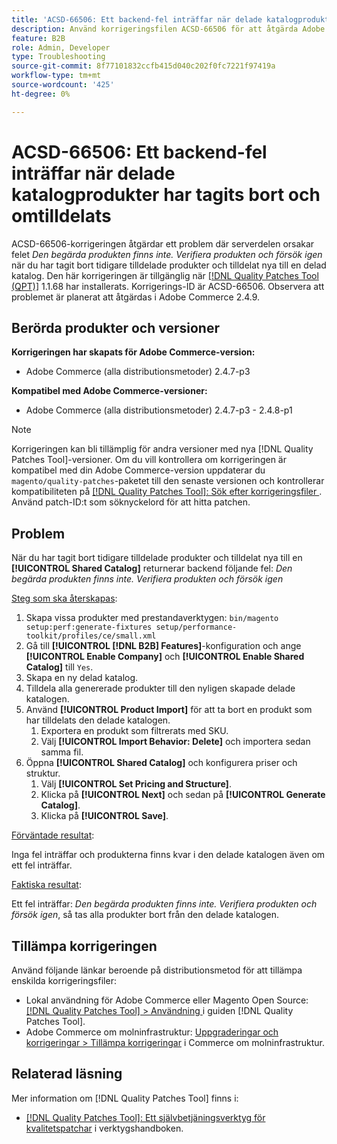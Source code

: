 ```yaml
---
title: 'ACSD-66506: Ett backend-fel inträffar när delade katalogprodukter har tagits bort och omtilldelats'
description: Använd korrigeringsfilen ACSD-66506 för att åtgärda Adobe Commerce-problemet där serverdelen orsakar felet *Den begärda produkten finns inte. Verifiera produkten och försök igen* efter att tidigare tilldelade produkter har tagits bort och tilldela nya till en delad katalog.
feature: B2B
role: Admin, Developer
type: Troubleshooting
source-git-commit: 8f77101832ccfb415d040c202f0fc7221f97419a
workflow-type: tm+mt
source-wordcount: '425'
ht-degree: 0%

---
```



# ACSD-66506: Ett backend-fel inträffar när delade katalogprodukter har tagits bort och omtilldelats

ACSD-66506-korrigeringen åtgärdar ett problem där serverdelen orsakar felet *Den begärda produkten finns inte. Verifiera produkten och försök igen* när du har tagit bort tidigare tilldelade produkter och tilldelat nya till en delad katalog. Den här korrigeringen är tillgänglig när [[!DNL Quality Patches Tool (QPT)]](/help/tools/quality-patches-tool/quality-patches-tool-to-self-serve-quality-patches.md) 1.1.68 har installerats. Korrigerings-ID är ACSD-66506. Observera att problemet är planerat att åtgärdas i Adobe Commerce 2.4.9.

## Berörda produkter och versioner

**Korrigeringen har skapats för Adobe Commerce-version:**

* Adobe Commerce (alla distributionsmetoder) 2.4.7-p3

**Kompatibel med Adobe Commerce-versioner:**

* Adobe Commerce (alla distributionsmetoder) 2.4.7-p3 - 2.4.8-p1

>[!NOTE]
>
>Korrigeringen kan bli tillämplig för andra versioner med nya [!DNL Quality Patches Tool]-versioner. Om du vill kontrollera om korrigeringen är kompatibel med din Adobe Commerce-version uppdaterar du `magento/quality-patches`-paketet till den senaste versionen och kontrollerar kompatibiliteten på [[!DNL Quality Patches Tool]: Sök efter korrigeringsfiler ](https://experienceleague.adobe.com/tools/commerce-quality-patches/index.html). Använd patch-ID:t som söknyckelord för att hitta patchen.

## Problem

När du har tagit bort tidigare tilldelade produkter och tilldelat nya till en **[!UICONTROL Shared Catalog]** returnerar backend följande fel: *Den begärda produkten finns inte. Verifiera produkten och försök igen*

<u>Steg som ska återskapas</u>:

1. Skapa vissa produkter med prestandaverktygen: `bin/magento setup:perf:generate-fixtures setup/performance-toolkit/profiles/ce/small.xml`
1. Gå till **[!UICONTROL [!DNL B2B] Features]**-konfiguration och ange **[!UICONTROL Enable Company]** och **[!UICONTROL Enable Shared Catalog]** till `Yes`.
1. Skapa en ny delad katalog.
1. Tilldela alla genererade produkter till den nyligen skapade delade katalogen.
1. Använd **[!UICONTROL Product Import]** för att ta bort en produkt som har tilldelats den delade katalogen.
   1. Exportera en produkt som filtrerats med SKU.
   1. Välj **[!UICONTROL Import Behavior: Delete]** och importera sedan samma fil.
1. Öppna **[!UICONTROL Shared Catalog]** och konfigurera priser och struktur.
   1. Välj **[!UICONTROL Set Pricing and Structure]**.
   1. Klicka på **[!UICONTROL Next]** och sedan på **[!UICONTROL Generate Catalog]**.
   1. Klicka på **[!UICONTROL Save]**.

<u>Förväntade resultat</u>:

Inga fel inträffar och produkterna finns kvar i den delade katalogen även om ett fel inträffar.

<u>Faktiska resultat</u>:

Ett fel inträffar: *Den begärda produkten finns inte. Verifiera produkten och försök igen*, så tas alla produkter bort från den delade katalogen.

## Tillämpa korrigeringen

Använd följande länkar beroende på distributionsmetod för att tillämpa enskilda korrigeringsfiler:

* Lokal användning för Adobe Commerce eller Magento Open Source: [[!DNL Quality Patches Tool] > Användning ](/help/tools/quality-patches-tool/usage.md) i guiden [!DNL Quality Patches Tool].
* Adobe Commerce om molninfrastruktur: [Uppgraderingar och korrigeringar > Tillämpa korrigeringar](https://experienceleague.adobe.com/docs/commerce-cloud-service/user-guide/develop/upgrade/apply-patches.html) i Commerce om molninfrastruktur.

## Relaterad läsning

Mer information om [!DNL Quality Patches Tool] finns i:

* [[!DNL Quality Patches Tool]: Ett självbetjäningsverktyg för kvalitetspatchar](/help/tools/quality-patches-tool/quality-patches-tool-to-self-serve-quality-patches.md) i verktygshandboken.
